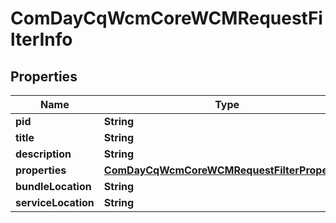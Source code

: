 

# ComDayCqWcmCoreWCMRequestFilterInfo

## Properties

Name | Type | Description | Notes
------------ | ------------- | ------------- | -------------
**pid** | **String** |  |  [optional]
**title** | **String** |  |  [optional]
**description** | **String** |  |  [optional]
**properties** | [**ComDayCqWcmCoreWCMRequestFilterProperties**](ComDayCqWcmCoreWCMRequestFilterProperties.md) |  |  [optional]
**bundleLocation** | **String** |  |  [optional]
**serviceLocation** | **String** |  |  [optional]



